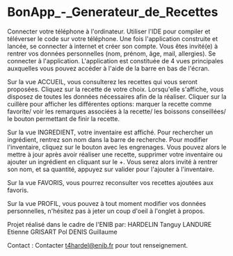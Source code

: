 # BonApp_-_Generateur_de_Recettes

Connecter votre téléphone à l'ordinateur.
Utiliser l'IDE pour compiler et téléverser le code sur votre téléphone.
Une fois l'application construite et lancée, se connecter à internet et créer son compte.
Vous êtes invité(e) à rentrer vos données personnelles (nom, prénom, âge, mail, allergies).
Se connecter à l'application.
L'application est constituée de 4 vues principales auxquelles vous pouvez accéder à l'aide 
de la barre en bas de l'écran. 

Sur la vue ACCUEIL, vous consulterez les recettes qui vous seront proposées. Cliquez sur la recette
de votre choix. Lorsqu'elle s'affiche, vous disposez de toutes les données nécessaires afin de la réaliser.
Cliquer sur la cuillère pour afficher les différentes options: marquer la recette comme favorite/ voir les remarques
associées à la recette/ les boissons conseillées/ le bouton permettant de finir la recette.

Sur la vue INGREDIENT, votre inventaire est affiché. Pour rechercher un ingrédient, rentrez son nom
dans la barre de recherche. Pour modifier l'inventaire, cliquez sur le bouton avec les engrenages. 
Vous pouvez alors le mettre à jour après avoir réaliser une recette, supprimer votre inventaire
ou ajouter un ingrédient en cliquant sur le +.
Vous serez alors invité à rentrer son nom, et sa quantité, appuyez sur valider pour l'ajouter à l'inventaire.

Sur la vue FAVORIS, vous pourrez reconsulter vos recettes ajoutées aux favoris.

Sur la vue PROFIL, vous pouvez à tout moment modifier vos données personnelles, n'hésitez pas à jeter un coup d'oeil
à l'onglet à propos.


Projet réalisé dans le cadre de l'ENIB par:
HARDELIN Tanguy
LANDURE Etienne
GRISART Pol
DENIS Guillaume 

Contact : 
Contacter t4hardel@enib.fr pour tout renseignement.
